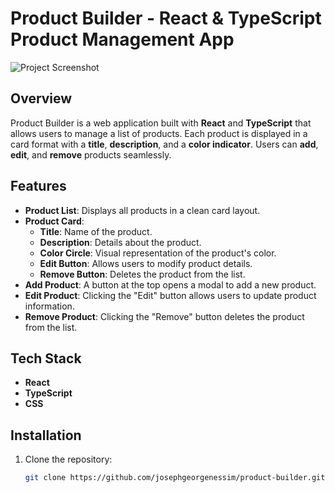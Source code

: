 # Product Builder - React & TypeScript Product Management App

![Project Screenshot](./screenshot.png) <!-- Add a screenshot if available -->

## Overview
Product Builder is a web application built with **React** and **TypeScript** that allows users to manage a list of products. Each product is displayed in a card format with a **title**, **description**, and a **color indicator**. Users can **add**, **edit**, and **remove** products seamlessly.

## Features
- **Product List**: Displays all products in a clean card layout.
- **Product Card**:
  - **Title**: Name of the product.
  - **Description**: Details about the product.
  - **Color Circle**: Visual representation of the product's color.
  - **Edit Button**: Allows users to modify product details.
  - **Remove Button**: Deletes the product from the list.
- **Add Product**: A button at the top opens a modal to add a new product.
- **Edit Product**: Clicking the "Edit" button allows users to update product information.
- **Remove Product**: Clicking the "Remove" button deletes the product from the list.

## Tech Stack
- **React**
- **TypeScript**
- **CSS**

## Installation
1. Clone the repository:
   ```bash
   git clone https://github.com/josephgeorgenessim/product-builder.git
